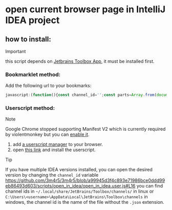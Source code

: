 # open current browser page in IntelliJ IDEA project
## how to install:
> [!IMPORTANT]
> this script depends on [Jetbrains Toolbox App](https://www.jetbrains.com/toolbox-app/), it must be installed first.
### Bookmarklet method:
Add the following url to your bookmarks:
```js
javascript:(function(){const channel_id='';const parts=Array.from(document.querySelectorAll('form')).at(-1).getAttribute('action').slice(1).split('/');window.open(`jetbrains://${channel_id==''?'idea':channel_id+'.tool'}/navigate/reference?project=${parts[0].toUpperCase()}&path=web/${parts.slice(1).join('/').split('.')[0]}.jsp`);})();
```
### Userscript method:
> [!NOTE]
> Google Chrome stopped supporting Manifest V2 which is currently required by violentmonkey but you can [enable it](https://stackoverflow.com/a/79283306).
1. add [a userscript manager](https://violentmonkey.github.io/) to your browser.
1. open [this link](https://raw.githubusercontent.com/3m4r5/3m4r5/main/scripts/open_in_idea/open_in_idea.user.js) and install the userscript.
> [!TIP]
> If you have multiple IDEA versions installed, you can open the desired version by changing the `channel_id` variable https://github.com/3m4r5/3m4r5/blob/a99945d3f4c893e71986bce0ddd99eb86493d603/scripts/open_in_idea/open_in_idea.user.js#L16 you can find channel ids in `~/.local/share/JetBrains/Toolbox/channels/` in linux or `C:\Users\<username>\AppData\Local\JetBrains\Toolbox\channels` in windows, the channel id is the name of the file without the `.json` extension.
</details>
